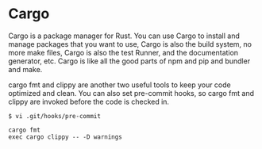 # Cargo

Cargo is a package manager for Rust. You can use Cargo to install and manage packages that you want to use, Cargo is also the build system, no more make files, Cargo is also the test Runner, and the documentation generator, etc. Cargo is like all the good parts of npm and pip and bundler and make.

cargo fmt and clippy are another two useful tools to keep your code optimized and clean. You can also set pre-commit hooks, so cargo fmt and clippy are invoked before the code is checked in.

```shell
$ vi .git/hooks/pre-commit

cargo fmt
exec cargo clippy -- -D warnings
```